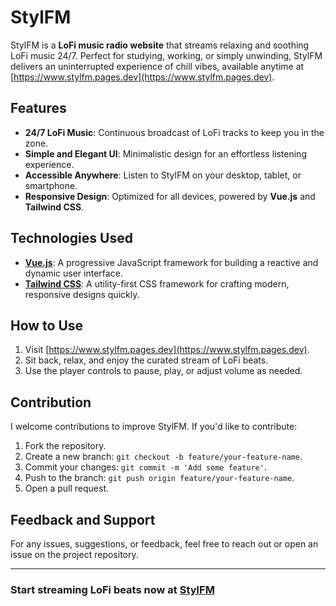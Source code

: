 
# StylFM

StylFM is a **LoFi music radio website** that streams relaxing and soothing LoFi music 24/7. Perfect for studying, working, or simply unwinding, StylFM delivers an uninterrupted experience of chill vibes, available anytime at [https://www.stylfm.pages.dev](https://www.stylfm.pages.dev).

## Features

- **24/7 LoFi Music**: Continuous broadcast of LoFi tracks to keep you in the zone.
- **Simple and Elegant UI**: Minimalistic design for an effortless listening experience.
- **Accessible Anywhere**: Listen to StylFM on your desktop, tablet, or smartphone.
- **Responsive Design**: Optimized for all devices, powered by **Vue.js** and **Tailwind CSS**.

## Technologies Used

- **[Vue.js](https://vuejs.org/)**: A progressive JavaScript framework for building a reactive and dynamic user interface.
- **[Tailwind CSS](https://tailwindcss.com/)**: A utility-first CSS framework for crafting modern, responsive designs quickly.

## How to Use

1. Visit [https://www.stylfm.pages.dev](https://www.stylfm.pages.dev).
2. Sit back, relax, and enjoy the curated stream of LoFi beats.
3. Use the player controls to pause, play, or adjust volume as needed.

## Contribution

I welcome contributions to improve StylFM. If you'd like to contribute:

1. Fork the repository.
2. Create a new branch: `git checkout -b feature/your-feature-name`.
3. Commit your changes: `git commit -m 'Add some feature'`.
4. Push to the branch: `git push origin feature/your-feature-name`.
5. Open a pull request.

## Feedback and Support

For any issues, suggestions, or feedback, feel free to reach out or open an issue on the project repository.

---

### Start streaming LoFi beats now at [StylFM](https://www.stylfm.pages.dev)
